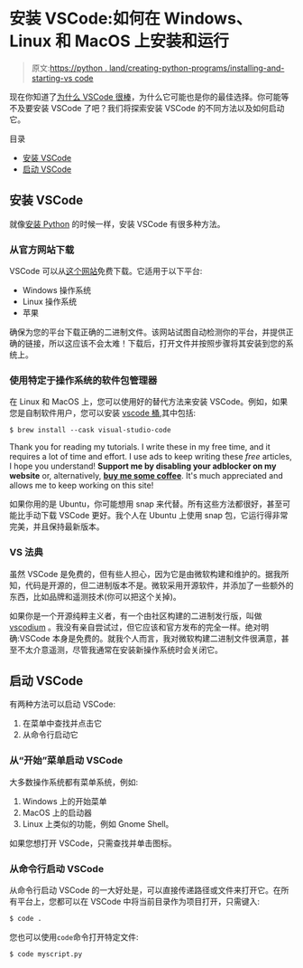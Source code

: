 # 安装 VSCode:如何在 Windows、Linux 和 MacOS 上安装和运行

> 原文:[https://python . land/creating-python-programs/installing-and-starting-vs code](https://python.land/creating-python-programs/installing-and-starting-vscode)

现在你知道了[为什么 VSCode 很棒](https://python.land/creating-python-programs/using-a-python-ide)，为什么它可能也是你的最佳选择。你可能等不及要安装 VSCode 了吧？我们将探索安装 VSCode 的不同方法以及如何启动它。

目录



*   [安装 VSCode](#Installing_VSCode "Installing VSCode")
*   [启动 VSCode](#Starting_VSCode "Starting VSCode")



## 安装 VSCode

就像[安装 Python](https://python.land/installing-python) 的时候一样，安装 VSCode 有很多种方法。

### 从官方网站下载

VSCode 可以从[这个网站](https://code.visualstudio.com/)免费下载。它适用于以下平台:

*   Windows 操作系统
*   Linux 操作系统
*   苹果

确保为您的平台下载正确的二进制文件。该网站试图自动检测你的平台，并提供正确的链接，所以这应该不会太难！下载后，打开文件并按照步骤将其安装到您的系统上。

### 使用特定于操作系统的软件包管理器

在 Linux 和 MacOS 上，您可以使用好的替代方法来安装 VSCode。例如，如果您是自制软件用户，您可以安装 [vscode 桶](https://formulae.brew.sh/cask/visual-studio-code),其中包括:

`$ brew install --cask visual-studio-code`

Thank you for reading my tutorials. I write these in my free time, and it requires a lot of time and effort. I use ads to keep writing these *free* articles, I hope you understand! **Support me by disabling your adblocker on my website** or, alternatively, **[buy me some coffee](https://www.buymeacoffee.com/pythonland)**. It's much appreciated and allows me to keep working on this site!

如果你用的是 Ubuntu，你可能想用 snap 来代替。所有这些方法都很好，甚至可能比手动下载 VSCode 更好。我个人在 Ubuntu 上使用 snap 包，它运行得非常完美，并且保持最新版本。

### VS 法典

虽然 VSCode 是免费的，但有些人担心，因为它是由微软构建和维护的。据我所知，代码是开源的，但二进制版本不是。微软采用开源软件，并添加了一些额外的东西，比如品牌和遥测技术(你可以把这个关掉)。

如果你是一个开源纯粹主义者，有一个由社区构建的二进制发行版，叫做 [vscodium](https://vscodium.com/) 。我没有亲自尝试过，但它应该和官方发布的完全一样。绝对明确:VSCode 本身是免费的。就我个人而言，我对微软构建二进制文件很满意，甚至不太介意遥测，尽管我通常在安装新操作系统时会关闭它。

## 启动 VSCode

有两种方法可以启动 VSCode:

1.  在菜单中查找并点击它
2.  从命令行启动它

### 从“开始”菜单启动 VSCode

大多数操作系统都有菜单系统，例如:

1.  Windows 上的开始菜单
2.  MacOS 上的启动器
3.  Linux 上类似的功能，例如 Gnome Shell。

如果您想打开 VSCode，只需查找并单击图标。

### 从命令行启动 VSCode

从命令行启动 VSCode 的一大好处是，可以直接传递路径或文件来打开它。在所有平台上，您都可以在 VSCode 中将当前目录作为项目打开，只需键入:

```py
$ code .
```

您也可以使用`code`命令打开特定文件:

```py
$ code myscript.py
```